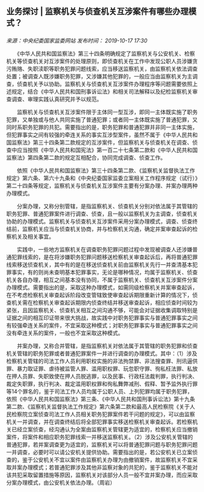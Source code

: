 ## 业务探讨 | 监察机关与侦查机关互涉案件有哪些办理模式？

### 

_来源：中央纪委国家监委网站_ _发布时间： 2019-10-17 17:30_

　　《中华人民共和国监察法》第三十四条明确规定了监察机关与公安机关、检察机关等侦查机关对互涉案件的处理原则，即侦查机关在工作中发现公职人员涉嫌贪污贿赂、失职渎职等职务犯罪问题线索，应当移送监察机关，由监察机关依法调查处置；被调查人既涉嫌职务犯罪，又涉嫌其他犯罪的，一般应当由监察机关为主调查，侦查机关予以协助。监察机关与侦查机关互涉案件办理程序等问题需要依照上述规定，结合《中华人民共和国刑事诉讼法》和相关司法解释以及纪检监察机关审查调查、审理实践认真研究并予以规范。

　　监察机关与侦查机关互涉案件限于主体同一型互涉，即同一主体既实施了职务犯罪，又单独或与他人共同实施了普通犯罪；或者同一主体既实施了普通犯罪，又同时系职务犯罪的共犯。需要指出的是，职务犯罪和普通犯罪并非同一主体实施，但犯罪事实之间有较强的牵连关系的事实互涉型案件，虽然不属于《中华人民共和国监察法》第三十四条第二款规定的互涉案件，但监察机关与侦查机关在调查、侦查中应当按照《中华人民共和国宪法》第一百二十七条第二款和《中华人民共和国监察法》第四条第二款的规定互相配合，协同完成调查、侦查工作。

　　依照《中华人民共和国监察法》第三十四条第二款、《监察机关监督执法工作规定》第六条、第六十九条和《中央纪委国家监委立案相关工作程序规定（试行）》第二十四条等规定，监察机关与侦查机关互涉案件主要有分案办理、并案办理两种办理模式。

　　分案办理，又称分别管辖，是指监察机关、侦查机关分别对依法属于其管辖的职务犯罪、普通犯罪案件进行调查、侦查，且一般以监察机关为主调查，侦查机关协助的办理模式。监察机关与侦查机关互涉案件采用分案办理模式，调查、侦查终结前，监察机关应当与侦查机关协商，并与检察机关沟通，确定并案审查起诉的检察机关及相关事宜。

　　实践中，一些地方监察机关在调查职务犯罪问题过程中发现被调查人还涉嫌普通犯罪线索的，是在将涉嫌职务犯罪问题移送检察机关审查起诉后，再将普通犯罪线索移送侦查机关，其中有的是在移送侦查机关前由监察机关先行一并查清基本犯罪事实，有的则尚未查明基本犯罪事实，无论是哪种情况，均属于监察机关、侦查机关各自办理，相互之间基本没有协同，不属于监察机关、侦查机关互涉案件分案办理模式。需要指出的是，采取这种办理模式，如需同级检察机关并案审查起诉，在不考虑检察机关审查起诉阶段改变管辖致使审查起诉期限重新计算的情况下，侦查机关需在检察机关审查起诉期限内侦查终结并移送审查起诉，相应侦查时间较为紧张，且因监察机关、侦查机关相互之间沟通不够，可能会对证据收集调取特别是证据之间的相互印证带来很大挑战，故实践中对职务犯罪事实与普通犯罪事实之间有较强牵连关系的案件，不宜采取这种模式；对职务犯罪事实与普通犯罪事实之间没有牵连关系的案件，一般也不宜采取这种模式。

　　并案办理，又称合并管辖，是指监察机关对依法属于其管辖的职务犯罪和侦查机关管辖的职务犯罪或者普通犯罪案件一并进行调查的办理模式。其中：（1）涉及检察机关管辖的司法工作人员利用职权实施的非法拘禁罪、非法搜查罪、刑讯逼供罪、暴力取证罪、虐待被监管人罪、滥用职权罪、玩忽职守罪、徇私枉法罪、私放在押人员罪、失职致使在押人员脱逃罪，以及民事、行政枉法裁判罪，执行判决、裁定失职罪，执行判决、裁定滥用职权罪和徇私舞弊减刑、假释、暂予监外执行罪等14个罪名的，鉴于司法工作人员均属于公职人员、上列犯罪均属于职务犯罪，依照《中华人民共和国监察法》第三条、《中华人民共和国刑事诉讼法》第十九条第二款、《监察机关监督执法工作规定》第六条第二款和最高人民检察院《关于人民检察院立案侦查司法工作人员相关职务犯罪案件若干问题的规定》，可以由监察机关一并调查，并在调查终结后将全部犯罪事实移送检察机关审查起诉。若检察机关已经立案侦查，经沟通认为全案由监察机关管辖更为适宜的，检察机关应当撤销案件，将案件和相应职务犯罪线索一并移送监察机关。（2）涉及公安机关管辖的普通犯罪，若并案调查更为适宜的，监察机关可以将普通犯罪问题与职务犯罪问题一并调查，必要时可以请公安机关提供协助。需要指出的是，若公安机关已立案侦查的，鉴于公安机关不宜以案件由监察机关办理为由撤销案件，故监察机关不宜采取并案办理模式；若普通犯罪涉及其他非监察对象的共犯的，鉴于监察机关不能对该共犯采取留置措施等原因，监察机关对该部分人员一般不宜并案办理，而应采取分案办理模式，由公安机关依法办理。（周岩）